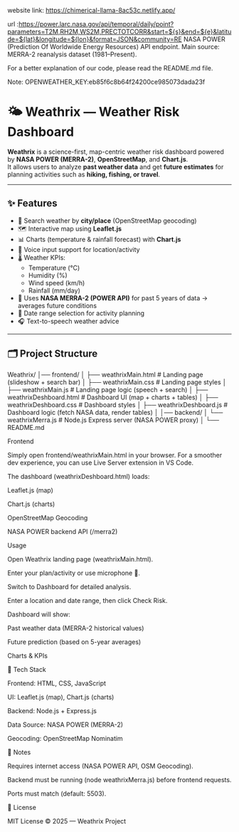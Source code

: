 website link: https://chimerical-llama-8ac53c.netlify.app/

url :https://power.larc.nasa.gov/api/temporal/daily/point?parameters=T2M,RH2M,WS2M,PRECTOTCORR&start=${s}&end=${e}&latitude=${lat}&longitude=${lon}&format=JSON&community=RE
NASA POWER (Prediction Of Worldwide Energy Resources) API  endpoint.
Main source: MERRA-2 reanalysis dataset (1981–Present).

For a better explanation of our code, please read the README.md file.

Note:
OPENWEATHER_KEY:eb85f6c8b64f24200ce985073dada23f

# 🌤️ Weathrix — Weather Risk Dashboard

**Weathrix** is a science-first, map-centric weather risk dashboard powered by **NASA POWER (MERRA-2)**, **OpenStreetMap**, and **Chart.js**.  
It allows users to analyze **past weather data** and get **future estimates** for planning activities such as **hiking, fishing, or travel**.

---

## ✨ Features
- 📍 Search weather by **city/place** (OpenStreetMap geocoding)  
- 🗺️ Interactive map using **Leaflet.js**  
- 📊 Charts (temperature & rainfall forecast) with **Chart.js**  
- 🎤 Voice input support for location/activity  
- 🌡️ Weather KPIs:
  - Temperature (°C)
  - Humidity (%)
  - Wind speed (km/h)
  - Rainfall (mm/day)
- 🧮 Uses **NASA MERRA-2 (POWER API)** for past 5 years of data → averages future conditions  
- 📅 Date range selection for activity planning  
- 🎧 Text-to-speech weather advice  

---

## 🗂️ Project Structure
Weathrix/
│── frontend/
│ ├── weathrixMain.html # Landing page (slideshow + search bar)
│ ├── weathrixMain.css # Landing page styles
│ ├── weathrixMain.js # Landing page logic (speech + search)
│ ├── weathrixDeshboard.html # Dashboard UI (map + charts + tables)
│ ├── weathrixDeshboard.css # Dashboard styles
│ ├── weathrixDeshboard.js # Dashboard logic (fetch NASA data, render tables)
│
│── backend/
│ └── weathrixMerra.js # Node.js Express server (NASA POWER proxy)
│
└── README.md

Frontend

Simply open frontend/weathrixMain.html in your browser.
For a smoother dev experience, you can use Live Server extension in VS Code.

The dashboard (weathrixDeshboard.html) loads:

Leaflet.js (map)

Chart.js (charts)

OpenStreetMap Geocoding

NASA POWER backend API (/merra2)

Usage

Open Weathrix landing page (weathrixMain.html).

Enter your plan/activity or use microphone 🎤.

Switch to Dashboard for detailed analysis.

Enter a location and date range, then click Check Risk.

Dashboard will show:

Past weather data (MERRA-2 historical values)

Future prediction (based on 5-year averages)

Charts & KPIs

🚀 Tech Stack

Frontend: HTML, CSS, JavaScript

UI: Leaflet.js (map), Chart.js (charts)

Backend: Node.js + Express.js

Data Source: NASA POWER (MERRA-2)

Geocoding: OpenStreetMap Nominatim

📌 Notes

Requires internet access (NASA POWER API, OSM Geocoding).

Backend must be running (node weathrixMerra.js) before frontend requests.

Ports must match (default: 5503).

📜 License

MIT License © 2025 — Weathrix Project
